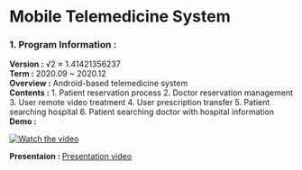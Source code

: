 # Mobile Telemedicine System
### 1. Program Information :
<strong>Version :</strong> √2 ≈ 1.41421356237<br>
<strong>Term :</strong> 2020.09 ~ 2020.12<br>
<strong>Overview :</strong> Android-based telemedicine system<br>
<strong>Contents :</strong> 
	1. Patient reservation process
	2. Doctor reservation management
	3. User remote video treatment
	4. User prescription transfer
	5. Patient searching hospital
	6. Patient searching doctor with hospital information
<strong>Demo : </strong><br>

[![Watch the video](https://github.com/ndo04343/KNUSD-20202-09/blob/master/pic/demo_video_fake.png)](https://www.youtube.com/watch?v=f_qe5PsuE4Y&t=8s)

<strong>Presentaion : </strong> [Presentation video]()
